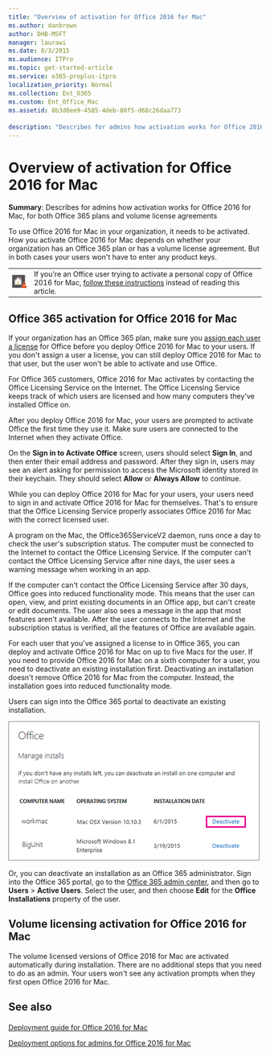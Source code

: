 ```yaml
---
title: "Overview of activation for Office 2016 for Mac"
ms.author: danbrown
author: DHB-MSFT
manager: laurawi
ms.date: 8/3/2015
ms.audience: ITPro
ms.topic: get-started-article
ms.service: o365-proplus-itpro
localization_priority: Normal
ms.collection: Ent_O365
ms.custom: Ent_Office_Mac
ms.assetid: 8b3d0ee9-4585-4deb-80f5-d68c26daa773

description: "Describes for admins how activation works for Office 2016 for Mac, for both Office 365 plans and volume license agreements"
---
```


# Overview of activation for Office 2016 for Mac

 **Summary**: Describes for admins how activation works for Office 2016 for Mac, for both Office 365 plans and volume license agreements
  
To use Office 2016 for Mac in your organization, it needs to be activated. How you activate Office 2016 for Mac depends on whether your organization has an Office 365 plan or has a volume license agreement. But in both cases your users won't have to enter any product keys.
  
|||
|:-----|:-----|
|![Are you a user?](../images/Iconforuser.jpg)           <br/> |If you're an Office user trying to activate a personal copy of Office 2016 for Mac, [follow these instructions](https://support.office.com/article/7f6646b1-bb14-422a-9ad4-a53410fcefb2) instead of reading this article.  <br/> |
   
## Office 365 activation for Office 2016 for Mac

If your organization has an Office 365 plan, make sure you [assign each user a license](https://support.office.com/article/997596b5-4173-4627-b915-36abac6786dc) for Office before you deploy Office 2016 for Mac to your users. If you don't assign a user a license, you can still deploy Office 2016 for Mac to that user, but the user won't be able to activate and use Office. 
  
For Office 365 customers, Office 2016 for Mac activates by contacting the Office Licensing Service on the Internet. The Office Licensing Service keeps track of which users are licensed and how many computers they've installed Office on.
  
After you deploy Office 2016 for Mac, your users are prompted to activate Office the first time they use it. Make sure users are connected to the Internet when they activate Office.
  
On the **Sign in to Activate Office** screen, users should select **Sign In**, and then enter their email address and password. After they sign in, users may see an alert asking for permission to access the Microsoft identity stored in their keychain. They should select **Allow** or **Always Allow** to continue. 
  
While you can deploy Office 2016 for Mac for your users, your users need to sign in and activate Office 2016 for Mac for themselves. That's to ensure that the Office Licensing Service properly associates Office 2016 for Mac with the correct licensed user.
  
A program on the Mac, the Office365ServiceV2 daemon, runs once a day to check the user's subscription status. The computer must be connected to the Internet to contact the Office Licensing Service. If the computer can't contact the Office Licensing Service after nine days, the user sees a warning message when working in an app.
  
If the computer can't contact the Office Licensing Service after 30 days, Office goes into reduced functionality mode. This means that the user can open, view, and print existing documents in an Office app, but can't create or edit documents. The user also sees a message in the app that most features aren't available. After the user connects to the Internet and the subscription status is verified, all the features of Office are available again.
  
For each user that you've assigned a license to in Office 365, you can deploy and activate Office 2016 for Mac on up to five Macs for the user. If you need to provide Office 2016 for Mac on a sixth computer for a user, you need to deactivate an existing installation first. Deactivating an installation doesn't remove Office 2016 for Mac from the computer. Instead, the installation goes into reduced functionality mode.
  
Users can sign into the Office 365 portal to deactivate an existing installation. 
  
![Choose Deactivate next to the installation you don't need](../images/b14656cb-74c8-4299-91fe-05dfc0f26561.png)
  
Or, you can deactivate an installation as an Office 365 administrator. Sign into the Office 365 portal, go to the [Office 365 admin center](https://support.office.com/Article/58537702-d421-4d02-8141-e128e3703547), and then go to **Users** > **Active Users**. Select the user, and then choose **Edit** for the **Office Installations** property of the user. 
  
## Volume licensing activation for Office 2016 for Mac

The volume licensed versions of Office 2016 for Mac are activated automatically during installation. There are no additional steps that you need to do as an admin. Your users won't see any activation prompts when they first open Office 2016 for Mac.
  
## See also

#### 

[Deployment guide for Office 2016 for Mac](deployment-guide-for-office-for-mac.md)
  
[Deployment options for admins for Office 2016 for Mac](deployment-options-for-office-for-mac.md)


